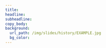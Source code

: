 ```yaml
---
title:
headline:
subheadline:
copy_body:
background:
  url_path: /img/slides/history/EXAMPLE.jpg
  bg_color:
---
```

